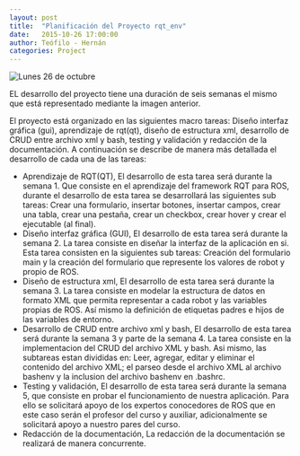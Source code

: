 ```yaml
---
layout: post
title:  "Planificación del Proyecto rqt_env"
date:   2015-10-26 17:00:00
author: Teófilo - Hernán
categories: Project
--- 
```


![Lunes 26 de octubre]({{site.baseurl}}/assets/planning.png) 

EL desarrollo del proyecto tiene una duración de seis semanas el mismo que está representado mediante la imagen anterior.

El proyecto está organizado en las siguientes macro tareas: Diseño interfaz gráfica (gui), aprendizaje de rqt(qt), diseño de estructura xml, desarrollo de CRUD entre archivo xml y bash, testing y validación y redacción de la documentación. A continuación se describe de manera más detallada el desarrollo de cada una de las tareas:

* Aprendizaje de RQT(QT), El desarrollo de esta tarea será durante la semana 1. Que consiste en el aprendizaje del framework RQT para ROS, durante el desarrollo de esta tarea se desarrollará las siguientes sub tareas: Crear una formulario, insertar botones, insertar campos, crear una tabla, crear una pestaña, crear un checkbox, crear hover y crear el ejecutable (al final).
* Diseño interfaz gráfica (GUI), El desarrollo de esta tarea será durante la semana 2.  La tarea consiste en diseñar la interfaz de la aplicación en si.  Esta tarea consisten en la siguientes sub tareas: Creación del formulario main y la creación del formulario que represente los valores de robot y propio de ROS.
* Diseño de estructura xml, El desarrollo de esta tarea será durante la semana 3. La tarea consiste en modelar la estructura de datos en formato XML que permita representar a cada robot y las variables propias de ROS. Así mismo la definición de etiquetas padres e hijos de las variables de entorno. 
* Desarrollo de CRUD entre archivo xml y bash, El desarrollo de esta tarea será durante la semana 3 y parte de la semana 4. La tarea consiste en la implementacion del CRUD del archivo XML y bash.  Asi mismo, las subtareas estan divididas en: Leer, agregar, editar y eliminar el contenido del archivo XML;  el parseo desde el archivo XML al archivo bashenv y la inclusion del archivo bashenv en .bashrc.
* Testing y validación, El desarrollo de esta tarea será durante la semana 5, que consiste en probar el funcionamiento de nuestra aplicación. Para ello se solicitará apoyo de los expertos conocedores de ROS que en este caso serán el profesor del curso y auxiliar, adicionalmente se solicitará apoyo a nuestro pares del curso.
* Redacción de la documentación, La redacción de la documentación se realizará de manera concurrente.

